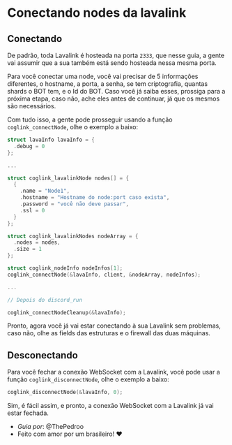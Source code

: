 # Conectando nodes da lavalink

## Conectando

De padrão, toda Lavalink é hosteada na porta `2333`, que nesse guia, a gente vai assumir que a sua também está sendo hosteada nessa mesma porta.

Para você conectar uma node, você vai precisar de 5 informações diferentes, o hostname, a porta, a senha, se tem criptografia, quantas shards o BOT tem, e o Id do BOT. Caso você já saiba esses, prossiga para a próxima etapa, caso não, ache eles antes de continuar, já que os mesmos são necessários.

Com tudo isso, a gente pode prosseguir usando a função `coglink_connectNode`, olhe o exemplo a baixo:

```c
struct lavaInfo lavaInfo = {
  .debug = 0
};

...

struct coglink_lavalinkNode nodes[] = {
  {
    .name = "Node1",
    .hostname = "Hostname do node:port caso exista",
    .password = "você não deve passar",
    .ssl = 0
  }
};

struct coglink_lavalinkNodes nodeArray = {
  .nodes = nodes,
  .size = 1
};

struct coglink_nodeInfo nodeInfos[1];
coglink_connectNode(&lavaInfo, client, &nodeArray, nodeInfos);

...

// Depois do discord_run

coglink_connectNodeCleanup(&lavaInfo);
```

Pronto, agora você já vai estar conectando à sua Lavalink sem problemas, caso não, olhe as fields das estruturas e o firewall das duas máquinas.

## Desconectando

Para você fechar a conexão WebSocket com a Lavalink, você pode usar a função `coglink_disconnectNode`, olhe o exemplo a baixo:

```c
coglink_disconnectNode(&lavaInfo, 0);
```

Sim, é fácil assim, e pronto, a conexão WebSocket com a Lavalink já vai estar fechada.

* *Guia por*: @ThePedroo
* Feito com amor por um brasileiro! ❤️
